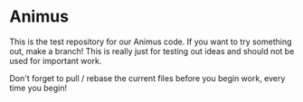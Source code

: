 Animus
======
This is the test repository for our Animus code. If you want to try something
out, make a branch! This is really just for testing out ideas and should not be
used for important work.

Don't forget to pull / rebase the current files before you begin work, every
time you begin!
